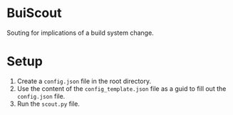 # BuiScout

Souting for implications of a build system change.

# Setup

1. Create a `config.json` file in the root directory.
2. Use the content of the `config_template.json` file as a guid to fill out the `config.json` file.
3. Run the `scout.py` file.
